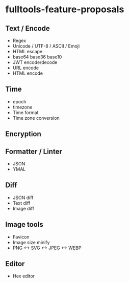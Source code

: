 # fulltools-feature-proposals


## Text / Encode

- Regex
- Unicode / UTF-8 / ASCII / Emoji
- HTML escape
- base64 base36 base10
- JWT encode/decode
- URL encode
- HTML encode

## Time

- epoch
- timezone
- Time format
- Time zone conversion


## Encryption


## Formatter / Linter
- JSON
- YMAL

## Diff

- JSON diff
- Text diff
- Image diff

## Image tools

- Favicon
- Image size minify
- PNG <-> SVG <-> JPEG <-> WEBP

## Editor

- Hex editor
